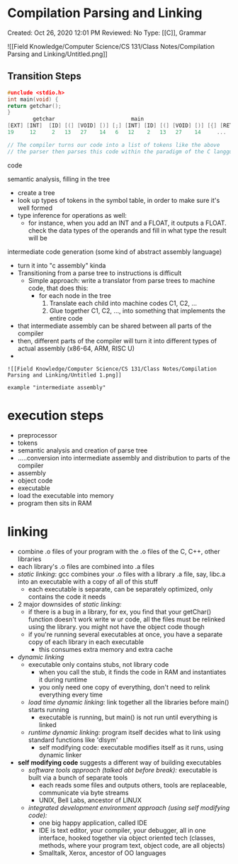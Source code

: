 # Compilation Parsing and Linking

Created: Oct 26, 2020 12:01 PM
Reviewed: No
Type: [[C]], Grammar

![[Field Knowledge/Computer Science/CS 131/Class Notes/Compilation Parsing and Linking/Untitled.png]]

## Transition Steps

```c
#unclude <stdio.h>
int main(void) {
return getchar();
}
	    getchar                        main                             getchar
[EXT] [INT]  [ID] [(] [VOID] [)] [;] [INT] [ID] [(] [VOID] [)] [{] [RET] [!] [ID] [(] [)] [;] [}]
19     12     2   13   27    14   6   12    2   13   27    14     ...

// The compiler turns our code into a list of tokens like the above
// the parser then parses this code within the paradigm of the C langguage
```

code 

semantic analysis, filling in the tree

- create a tree
- look up types of tokens in the symbol table, in order to make sure it's well formed
- type inference for operations as well:
    - for instance, when you add an INT and a FLOAT, it outputs a FLOAT. check the data types of the operands and fill in what type the result will be

intermediate code generation (some kind of abstract assembly language)

- turn it into "c assembly" kinda
- Transitioning from a parse tree to instructions is difficult
    - Simple approach: write a translator from parse trees to machine code, that does this:
        - for each node in the tree
            1. Translate each child into machine codes C1, C2, ...
            2. Glue together C1, C2, ..., into something that implements the entire code
- that intermediate assembly can be shared between all parts of the compiler
- then, different parts of the compiler will turn it into different types of actual assembly (x86-64, ARM, RISC U)
- 

    ![[Field Knowledge/Computer Science/CS 131/Class Notes/Compilation Parsing and Linking/Untitled 1.png]]

    example "intermediate assembly"

# execution steps

- preprocessor
- tokens
- semantic analysis and creation of parse tree
- .....conversion into intermediate assembly and distribution to parts of the compiler
- assembly
- object code
- executable
- load the executable into memory
- program then sits in RAM

# linking

- combine .o files of your program with the .o files of the C, C++, other libraries
- each library's .o files are combined into .a files
- *static linking*: gcc combines your .o files with a library .a file, say, libc.a into an executable with a copy of all of this stuff
    - each executable is separate, can be separately optimized, only contains the code it needs
- 2 major downsides of *static linking:*
    - if there is a bug in a library, for ex, you find that your getChar() function doesn't work write w ur code, all the files must be relinked using the library. you might not have the object code though
    - if you're running several executables at once, you have a separate copy of each library in each executable
        - this consumes extra memory and extra cache
- *dynamic linking*
    - executable only contains stubs, not library code
        - when you call the stub, it finds the code in RAM and instantiates it during runtime
        - you only need one copy of everything, don't need to relink everything every time
    - *load time dynamic linking:* link together all the libraries before main() starts running
        - executable is running, but main() is not run until everything is linked
    - *runtime dynamic linking:* program itself decides what to link using standard functions like 'dlsym'
        - self modifying code: executable modifies itself as it runs, using dynamic linker
- **self modifying code** suggests a different way of building executables
    - *software tools approach (talked abt before break):* executable is built via a bunch of separate tools
        - each reads some files and outputs others, tools are replaceable, communicate via byte streams
        - UNIX, Bell Labs, ancestor of LINUX
    - *integrated development environment approach (using self modifying code):*
        - one big happy application, called IDE
        - IDE is text editor, your compiler, your debugger, all in one interface, hooked together via object oriented tech (classes, methods, where your program text, object code, are all objects)
        - Smalltalk, Xerox, ancestor of OO languages